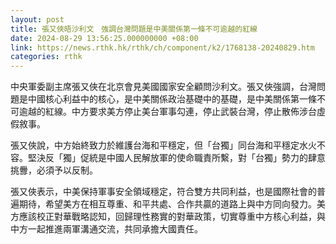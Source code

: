 ```yaml
---
layout: post
title: 張又俠晤沙利文　強調台灣問題是中美關係第一條不可逾越的紅線
date: 2024-08-29 13:56:25.000000000 +08:00
link: https://news.rthk.hk/rthk/ch/component/k2/1768138-20240829.htm
categories: rthk
---
```


中央軍委副主席張又俠在北京會見美國國家安全顧問沙利文。張又俠強調，台灣問題是中國核心利益中的核心，是中美關係政治基礎中的基礎，是中美關係第一條不可逾越的紅線。中方要求美方停止美台軍事勾連，停止武裝台灣，停止散佈涉台虛假敘事。

張又俠說，中方始終致力於維護台海和平穩定，但「台獨」同台海和平穩定水火不容。堅決反「獨」促統是中國人民解放軍的使命職責所繫，對「台獨」勢力的肆意挑釁，必須予以反制。

張又俠表示，中美保持軍事安全領域穩定，符合雙方共同利益，也是國際社會的普遍期待，希望美方在相互尊重、和平共處、合作共贏的道路上與中方同向發力。美方應該校正對華戰略認知，回歸理性務實的對華政策，切實尊重中方核心利益，與中方一起推進兩軍溝通交流，共同承擔大國責任。
